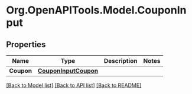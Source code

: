 
# Org.OpenAPITools.Model.CouponInput

## Properties

Name | Type | Description | Notes
------------ | ------------- | ------------- | -------------
**Coupon** | [**CouponInputCoupon**](CouponInputCoupon.md) |  | 

[[Back to Model list]](../README.md#documentation-for-models)
[[Back to API list]](../README.md#documentation-for-api-endpoints)
[[Back to README]](../README.md)

